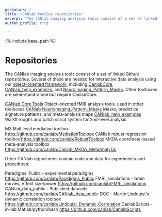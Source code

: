 ```yaml
---
permalink: /
title: "CANlab toolbox repositories"
excerpt: "The CANlab imaging analysis tools consist of a set of linked Github repositories. Here is a list"
author_profile: true

---
```

{% include base_path %}

Repositories
======
The CANlab imaging analysis tools consist of a set of linked Github repositories. Several of these are needed for interactive data analysis using our [object-oriented framework](/objectoriented/), including [CanlabCore](https://github.com/canlab/CanlabCore), [CANlab_help_examples](https://github.com/canlab/CANlab_help_examples), and [Neuroimaging_Pattern_Masks](https://github.com/canlab/Neuroimaging_Pattern_Masks).
Other toolboxes are semi-stand-alone but require CanlabCore.

[CANlab Core Tools](https://github.com/canlab/CanlabCore)   Object-oriented fMRI analysis tools, used in other toolboxes
[CANlab Neuroimaging_Pattern_Masks](https://github.com/canlab/Neuroimaging_Pattern_Masks)   Masks, predictive signature patterns, and meta-analysis maps
[CANlab_help_examples](https://github.com/canlab/CANlab_help_examples)    Walkthroughs and batch script system for 2nd-level analysis

M3 Multilevel mediation toolbox               https://github.com/canlab/MediationToolbox
CANlab robust regression toolbox              https://github.com/canlab/RobustToolbox
MKDA coordinate-based meta-analysis toolbox   https://github.com/canlab/Canlab_MKDA_MetaAnalysis

Other CANlab repositories contain code and data for experiments and procedures:

Paradigms_Public - experimental paradigms     https://github.com/canlab/Paradigms_Public
FMRI_simulations - brain movies, effect size/power https://github.com/canlab/FMRI_simulations
CANlab_data_public - Published datasets       https://github.com/canlab/CANlab_data_public
DCC - Martin Lindquist's dynamic correlation toolbox  https://github.com/canlab/Lindquist_Dynamic_Correlation
CanlabScripts - in-lab Matlab/python/bash     https://github.com/canlab/CanlabScripts
